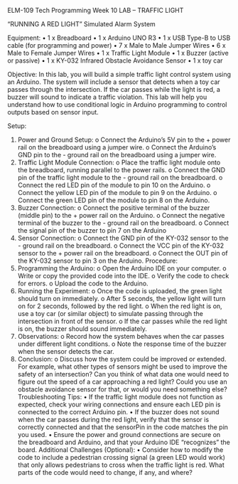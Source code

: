 ELM-109 Tech Programming						                         Week 10
LAB – TRAFFIC LIGHT	

“RUNNING A RED LIGHT” 
Simulated Alarm System

Equipment:
•	1 x Breadboard 
•	1 x Arduino UNO R3
•	1 x USB Type-B to USB cable (for programming and power)
•	7 x Male to Male Jumper Wires
•	6 x Male to Female Jumper Wires 
•	1 x Traffic Light Module
•	1 x Buzzer (active or passive)
•	1 x KY-032 Infrared Obstacle Avoidance Sensor
•	1 x toy car

Objective:
In this lab, you will build a simple traffic light control system using an Arduino. The system will include a sensor that detects when a toy car passes through the intersection. If the car passes while the light is red, a buzzer will sound to indicate a traffic violation. This lab will help you understand how to use conditional logic in Arduino programming to control outputs based on sensor input.

Setup:
1.	Power and Ground Setup:
o	Connect the Arduino’s 5V pin to the + power rail on the breadboard using a jumper wire.
o	Connect the Arduino’s GND pin to the - ground rail on the breadboard using a jumper wire.
2.	Traffic Light Module Connection:
o	Place the traffic light module onto the breadboard, running parallel to the power rails.
o	Connect the GND pin of the traffic light module to the - ground rail on the breadboard.
o	Connect the red LED pin of the module to pin 10 on the Arduino.
o	Connect the yellow LED pin of the module to pin 9 on the Arduino.
o	Connect the green LED pin of the module to pin 8 on the Arduino.
3.	Buzzer Connection:
o	Connect the positive terminal of the buzzer (middle pin) to the + power rail on the Arduino.
o	Connect the negative terminal of the buzzer to the - ground rail on the breadboard.
o	Connect the signal pin of the buzzer to pin 7 on the Arduino
4.	Sensor Connection:
o	Connect the GND pin of the KY-032 sensor to the - ground rail on the breadboard.
o	Connect the VCC pin of the KY-032 sensor to the + power rail on the breadboard.
o	Connect the OUT pin of the KY-032 sensor to pin 3 on the Arduino.
Procedure:
1.	Programming the Arduino:
o	Open the Arduino IDE on your computer.
o	Write or copy the provided code into the IDE.
o	Verify the code to check for errors.
o	Upload the code to the Arduino.
2.	Running the Experiment:
o	Once the code is uploaded, the green light should turn on immediately.
o	After 5 seconds, the yellow light will turn on for 2 seconds, followed by the red light.
o	When the red light is on, use a toy car (or similar object) to simulate passing through the intersection in front of the sensor.
o	If the car passes while the red light is on, the buzzer should sound immediately.
3.	Observations:
o	Record how the system behaves when the car passes under different light conditions.
o	Note the response time of the buzzer when the sensor detects the car.
4.	Conclusion:
o	Discuss how the system could be improved or extended. For example, what other types of sensors might be used to improve the safety of an intersection? Can you think of what data one would need to figure out the speed of a car approaching a red light? Could you use an obstacle avoidance sensor for that, or would you need something else?
Troubleshooting Tips:
•	If the traffic light module does not function as expected, check your wiring connections and ensure each LED pin is connected to the correct Arduino pin.
•	If the buzzer does not sound when the car passes during the red light, verify that the sensor is correctly connected and that the sensorPin in the code matches the pin you used.
•	Ensure the power and ground connections are secure on the breadboard and Arduino, and that your Arduino IDE “recognizes” the board.
Additional Challenges (Optional):
•	Consider how to modify the code to include a pedestrian crossing signal (a green LED would work) that only allows pedestrians to cross when the traffic light is red. What parts of the code would need to change, if any, and where? 





